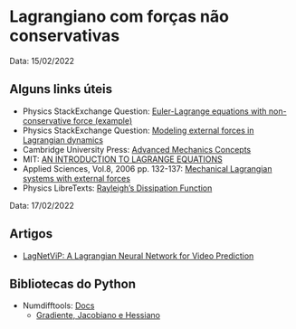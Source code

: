 # Lagrangiano com forças não conservativas

Data:  15/02/2022

## Alguns links úteis

* Physics StackExchange Question: [Euler-Lagrange equations with non-conservative force (example)](https://physics.stackexchange.com/questions/342294/euler-lagrange-equations-with-non-conservative-force-example)  
* Physics StackExchange Question: [Modeling external forces in Lagrangian dynamics](https://physics.stackexchange.com/questions/153302/modeling-external-forces-in-lagrangian-dynamics)  
* Cambridge University Press: [Advanced Mechanics Concepts](http://planning.cs.uiuc.edu/node696.html)  
* MIT: [AN INTRODUCTION TO LAGRANGE EQUATIONS](https://ocw.mit.edu/courses/mechanical-engineering/2-003sc-engineering-dynamics-fall-2011/lagrange-equations/MIT2_003SCF11_Lagrange.pdf)  
* Applied Sciences, Vol.8, 2006 pp. 132-137: [Mechanical Lagrangian systems with external forces](http://www.mathem.pub.ro/apps/v08/A08-NI.pdf)  
* Physics LibreTexts: [Rayleigh’s Dissipation Function](https://phys.libretexts.org/Bookshelves/Classical_Mechanics/Variational_Principles_in_Classical_Mechanics_(Cline)/10%3A_Nonconservative_Systems/10.04%3A_Rayleighs_Dissipation_Function)

Data: 17/02/2022

## Artigos

* [LagNetViP: A Lagrangian Neural Network for Video Prediction](https://deepai.org/publication/lagnetvip-a-lagrangian-neural-network-for-video-prediction)

## Bibliotecas do Python

* Numdifftools: [Docs](https://numdifftools.readthedocs.io/en/stable/)
  * [Gradiente, Jacobiano e Hessiano](https://numdifftools.readthedocs.io/en/stable/tutorials/getting_started.html#gradient-and-hessian-estimation)
